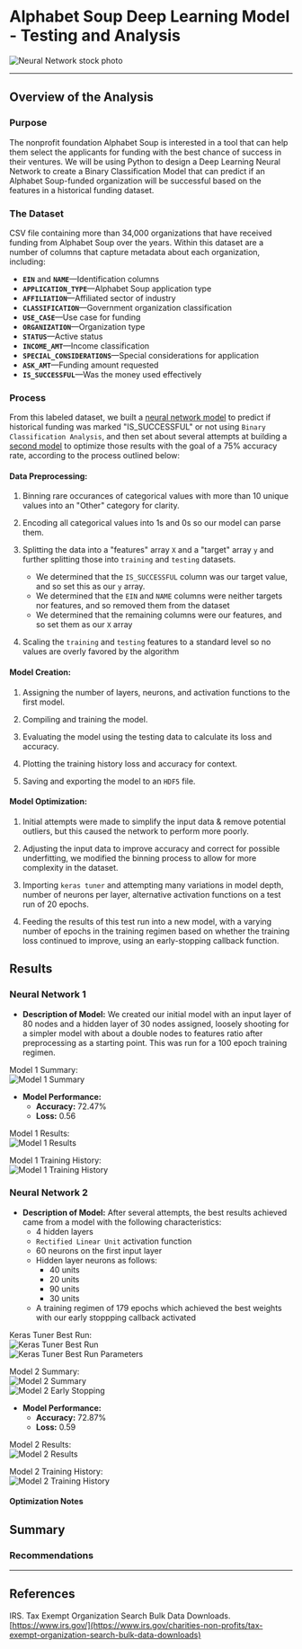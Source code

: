 # Alphabet Soup Deep Learning Model - Testing and Analysis
![Neural Network stock photo](Images/neural-network.jpg)
- - -
## Overview of the Analysis

### Purpose

The nonprofit foundation Alphabet Soup is interested in a tool that can help them select the applicants for funding with the best chance of success in their ventures. We will be using Python to design a Deep Learning Neural Network to create a Binary Classification Model that can predict if an Alphabet Soup-funded organization will be successful based on the features in a historical funding dataset.

### The Dataset

CSV file containing more than 34,000 organizations that have received funding from Alphabet Soup over the years. Within this dataset are a number of columns that capture metadata about each organization, including:

* **`EIN`** and **`NAME`**—Identification columns  
* **`APPLICATION_TYPE`**—Alphabet Soup application type  
* **`AFFILIATION`**—Affiliated sector of industry  
* **`CLASSIFICATION`**—Government organization classification  
* **`USE_CASE`**—Use case for funding  
* **`ORGANIZATION`**—Organization type  
* **`STATUS`**—Active status  
* **`INCOME_AMT`**—Income classification  
* **`SPECIAL_CONSIDERATIONS`**—Special considerations for application  
* **`ASK_AMT`**—Funding amount requested  
* **`IS_SUCCESSFUL`**—Was the money used effectively

### Process

From this labeled dataset, we built a [neural network model](Colab_Notebooks/Alphabet_Soup_Model.ipynb) to predict if historical funding was marked "IS_SUCCESSFUL" or not using `Binary Classification Analysis`, and then set about several attempts at building a [second model](Colab_Notebooks/AlphabetSoupCharity_Optimization.ipynb) to optimize those results with the goal of a 75% accuracy rate, according to the process outlined below:

#### Data Preprocessing:

1. Binning rare occurances of categorical values with more than 10 unique values into an "Other" category for clarity.

2. Encoding all categorical values into 1s and 0s so our model can parse them.

3. Splitting the data into a "features" array `X` and a "target" array `y` and further splitting those into `training` and `testing` datasets.
    * We determined that the `IS_SUCCESSFUL` column was our target value, and so set this as our `y` array.
    * We determined that the `EIN` and `NAME` columns were neither targets nor features, and so removed them from the dataset
    * We determined that the remaining columns were our features, and so set them as our `X` array

4. Scaling the `training` and `testing` features to a standard level so no values are overly favored by the algorithm

#### Model Creation:

1. Assigning the number of layers, neurons, and activation functions to the first model.

2. Compiling and training the model.

3. Evaluating the model using the testing data to calculate its loss and accuracy.

4. Plotting the training history loss and accuracy for context.

5. Saving and exporting the model to an `HDF5` file.

#### Model Optimization:

1. Initial attempts were made to simplify the input data & remove potential outliers, but this caused the network to perform more poorly.

2. Adjusting the input data to improve accuracy and correct for possible underfitting, we modified the binning process to allow for more complexity in the dataset.

3. Importing `keras tuner` and attempting many variations in model depth, number of neurons per layer, alternative activation functions on a test run of 20 epochs.

4. Feeding the results of this test run into a new model, with a varying number of epochs in the training regimen based on whether the training loss continued to improve, using an early-stopping callback function.

## Results

### Neural Network 1

* **Description of Model:** We created our initial model with an input layer of 80 nodes and a hidden layer of 30 nodes assigned, loosely shooting for a simpler model with about a double nodes to features ratio after preprocessing as a starting point. This was run for a 100 epoch training regimen.  

Model 1 Summary:  
![Model 1 Summary](Images/model1_summary.png)

* **Model Performance:**  
  * **Accuracy:** 72.47%
  * **Loss:** 0.56

Model 1 Results:  
![Model 1 Results](Images/model1_results.png)

Model 1 Training History:  
![Model 1 Training History](Images/model1_train_hist.png)

### Neural Network 2

* **Description of Model:** After several attempts, the best results achieved came from a model with the following characteristics:  
  * 4 hidden layers
  * `Rectified Linear Unit` activation function
  * 60 neurons on the first input layer
  * Hidden layer neurons as follows:
    * 40 units
    * 20 units
    * 90 units
    * 30 units
  * A training regimen of 179 epochs which achieved the best weights with our early stoppping callback activated

Keras Tuner Best Run:  
![Keras Tuner Best Run](Images/tuner_best.png)  
![Keras Tuner Best Run Parameters](Images/tuner_best_params.png)

Model 2 Summary:  
![Model 2 Summary](Images/model2_summary.png)  
![Model 2 Early Stopping](Images/model2_early_stop.png)

* **Model Performance:**
    * **Accuracy:** 72.87%
    * **Loss:** 0.59

Model 2 Results:  
![Model 2 Results](Images/model2_results.png)

Model 2 Training History:  
![Model 2 Training History](Images/model2_train_hist.png)

#### Optimization Notes

## Summary

### Recommendations

- - -

## References

IRS. Tax Exempt Organization Search Bulk Data Downloads. [https://www.irs.gov/](https://www.irs.gov/charities-non-profits/tax-exempt-organization-search-bulk-data-downloads)